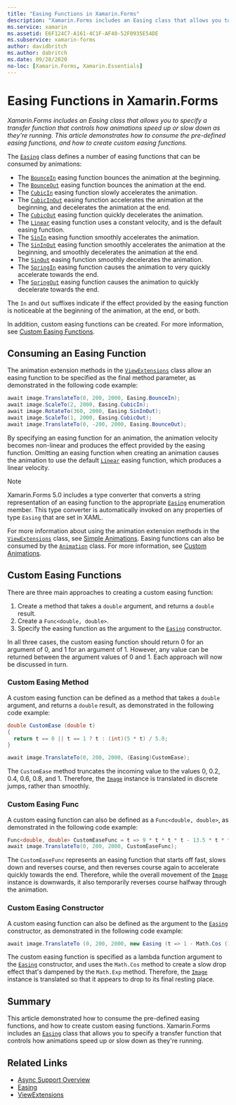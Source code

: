 ```yaml
---
title: "Easing Functions in Xamarin.Forms"
description: "Xamarin.Forms includes an Easing class that allows you to specify a transfer function that controls how animations speed up or slow down as they're running. This article demonstrates how to consume the pre-defined easing functions, and how to create custom easing functions."
ms.service: xamarin
ms.assetid: E6F124C7-A161-4C1F-AF40-52F0935E54DE
ms.subservice: xamarin-forms
author: davidbritch
ms.author: dabritch
ms.date: 09/28/2020
no-loc: [Xamarin.Forms, Xamarin.Essentials]
---
```


# Easing Functions in Xamarin.Forms

_Xamarin.Forms includes an Easing class that allows you to specify a transfer function that controls how animations speed up or slow down as they're running. This article demonstrates how to consume the pre-defined easing functions, and how to create custom easing functions._

The [`Easing`](xref:Xamarin.Forms.Easing) class defines a number of easing functions that can be consumed by animations:

- The [`BounceIn`](xref:Xamarin.Forms.Easing.BounceIn) easing function bounces the animation at the beginning.
- The [`BounceOut`](xref:Xamarin.Forms.Easing.BounceOut) easing function bounces the animation at the end.
- The [`CubicIn`](xref:Xamarin.Forms.Easing.CubicIn) easing function slowly accelerates the animation.
- The [`CubicInOut`](xref:Xamarin.Forms.Easing.CubicInOut) easing function accelerates the animation at the beginning, and decelerates the animation at the end.
- The [`CubicOut`](xref:Xamarin.Forms.Easing.CubicOut) easing function quickly decelerates the animation.
- The [`Linear`](xref:Xamarin.Forms.Easing.Linear) easing function uses a constant velocity, and is the default easing function.
- The [`SinIn`](xref:Xamarin.Forms.Easing.SinIn) easing function smoothly accelerates the animation.
- The [`SinInOut`](xref:Xamarin.Forms.Easing.SinInOut) easing function smoothly accelerates the animation at the beginning, and smoothly decelerates the animation at the end.
- The [`SinOut`](xref:Xamarin.Forms.Easing.SinOut) easing function smoothly decelerates the animation.
- The [`SpringIn`](xref:Xamarin.Forms.Easing.SpringIn) easing function causes the animation to very quickly accelerate towards the end.
- The [`SpringOut`](xref:Xamarin.Forms.Easing.SpringOut) easing function causes the animation to quickly decelerate towards the end.

The `In` and `Out` suffixes indicate if the effect provided by the easing function is noticeable at the beginning of the animation, at the end, or both.

In addition, custom easing functions can be created. For more information, see [Custom Easing Functions](#custom-easing-functions).

## Consuming an Easing Function

The animation extension methods in the [`ViewExtensions`](xref:Xamarin.Forms.ViewExtensions) class allow an easing function to be specified as the final method parameter, as demonstrated in the following code example:

```csharp
await image.TranslateTo(0, 200, 2000, Easing.BounceIn);
await image.ScaleTo(2, 2000, Easing.CubicIn);
await image.RotateTo(360, 2000, Easing.SinInOut);
await image.ScaleTo(1, 2000, Easing.CubicOut);
await image.TranslateTo(0, -200, 2000, Easing.BounceOut);
```

By specifying an easing function for an animation, the animation velocity becomes non-linear and produces the effect provided by the easing function. Omitting an easing function when creating an animation causes the animation to use the default [`Linear`](xref:Xamarin.Forms.Easing.Linear) easing function, which produces a linear velocity.

> [!NOTE]
> Xamarin.Forms 5.0 includes a type converter that converts a string representation of an easing function to the appropriate [`Easing`](xref:Xamarin.Forms.Easing) enumeration member. This type converter is automatically invoked on any properties of type `Easing` that are set in XAML.

For more information about using the animation extension methods in the [`ViewExtensions`](xref:Xamarin.Forms.ViewExtensions) class, see [Simple Animations](~/xamarin-forms/user-interface/animation/simple.md). Easing functions can also be consumed by the [`Animation`](xref:Xamarin.Forms.Animation) class. For more information, see [Custom Animations](~/xamarin-forms/user-interface/animation/custom.md).

## Custom Easing Functions

There are three main approaches to creating a custom easing function:

1. Create a method that takes a `double` argument, and returns a `double` result.
1. Create a `Func<double, double>`.
1. Specify the easing function as the argument to the [`Easing`](xref:Xamarin.Forms.Easing) constructor.

In all three cases, the custom easing function should return 0 for an argument of 0, and 1 for an argument of 1. However, any value can be returned between the argument values of 0 and 1. Each approach will now be discussed in turn.

### Custom Easing Method

A custom easing function can be defined as a method that takes a `double` argument, and returns a `double` result, as demonstrated in the following code example:

```csharp
double CustomEase (double t)
{
  return t == 0 || t == 1 ? t : (int)(5 * t) / 5.0;
}

await image.TranslateTo(0, 200, 2000, (Easing)CustomEase);
```

The `CustomEase` method truncates the incoming value to the values 0, 0.2, 0.4, 0.6, 0.8, and 1. Therefore, the [`Image`](xref:Xamarin.Forms.Image) instance is translated in discrete jumps, rather than smoothly.

### Custom Easing Func

A custom easing function can also be defined as a `Func<double, double>`, as demonstrated in the following code example:

```csharp
Func<double, double> CustomEaseFunc = t => 9 * t * t * t - 13.5 * t * t + 5.5 * t;
await image.TranslateTo(0, 200, 2000, CustomEaseFunc);
```

The `CustomEaseFunc` represents an easing function that starts off fast, slows down and reverses course, and then reverses course again to accelerate quickly towards the end. Therefore, while the overall movement of the [`Image`](xref:Xamarin.Forms.Image) instance is downwards, it also temporarily reverses course halfway through the animation.

### Custom Easing Constructor

A custom easing function can also be defined as the argument to the [`Easing`](xref:Xamarin.Forms.Easing) constructor, as demonstrated in the following code example:

```csharp
await image.TranslateTo (0, 200, 2000, new Easing (t => 1 - Math.Cos (10 * Math.PI * t) * Math.Exp (-5 * t)));
```

The custom easing function is specified as a lambda function argument to the [`Easing`](xref:Xamarin.Forms.Easing) constructor, and uses the `Math.Cos` method to create a slow drop effect that's dampened by the `Math.Exp` method. Therefore, the [`Image`](xref:Xamarin.Forms.Image) instance is translated so that it appears to drop to its final resting place.

## Summary

This article demonstrated how to consume the pre-defined easing functions, and how to create custom easing functions. Xamarin.Forms includes an [`Easing`](xref:Xamarin.Forms.Easing) class that allows you to specify a transfer function that controls how animations speed up or slow down as they're running.

## Related Links

- [Async Support Overview](~/cross-platform/platform/async.md)
- [Easing](xref:Xamarin.Forms.Easing)
- [ViewExtensions](xref:Xamarin.Forms.ViewExtensions)
